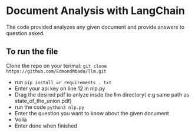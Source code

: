 # Document Analysis with LangChain

The code provided analyzes any given document and provide answers to question asked.

## To run the file
Clone the repo on your terimal: `git clone https://github.com/EdmondMbadu/llm.git `
- run `pip install =r requirements . txt`
- Enter your api key on line 12 in nlp.py
- Drag the desired pdf to anlyze insde the llm directory( e.g same path as state_of_the_union.pdf)
- run the code `python3 nlp.py`
- Enter the question you want to know about the given document
- Voila
- Enter done when finished

